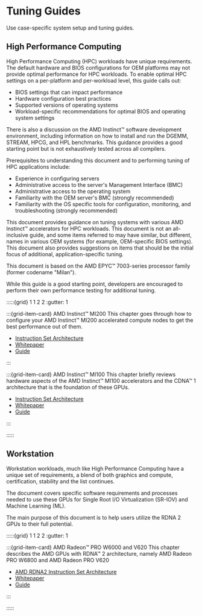 # Tuning Guides

Use case-specific system setup and tuning guides.

## High Performance Computing

High Performance Computing (HPC) workloads have unique requirements. The default
hardware and BIOS configurations for OEM platforms may not provide optimal
performance for HPC workloads. To enable optimal HPC settings on a per-platform
and per-workload level, this guide calls out:

- BIOS settings that can impact performance
- Hardware configuration best practices
- Supported versions of operating systems
- Workload-specific recommendations for optimal BIOS and operating system
  settings

There is also a discussion on the AMD Instinct™ software development
environment, including information on how to install and run the DGEMM, STREAM,
HPCG, and HPL benchmarks. This guidance provides a good starting point but is
not exhaustively tested across all compilers.

Prerequisites to understanding this document and to performing tuning of HPC
applications include:

- Experience in configuring servers
- Administrative access to the server's Management Interface (BMC)
- Administrative access to the operating system
- Familiarity with the OEM server's BMC (strongly recommended)
- Familiarity with the OS specific tools for configuration, monitoring, and
  troubleshooting (strongly recommended)

This document provides guidance on tuning systems with various AMD Instinct™
accelerators for HPC workloads. This document is not an all-inclusive guide, and
some items referred to may have similar, but different, names in various OEM
systems (for example, OEM-specific BIOS settings). This document also provides
suggestions on items that should be the initial focus of additional,
application-specific tuning.

This document is based on the AMD EPYC™ 7003-series processor family (former
codename "Milan").

While this guide is a good starting point, developers are encouraged to perform
their own performance testing for additional tuning.

:::::{grid} 1 1 2 2
:gutter: 1

:::{grid-item-card} AMD Instinct™ MI200
This chapter goes through how to configure your AMD Instinct™ MI200 accelerated
compute nodes to get the best performance out of them.

- [Instruction Set Architecture](https://www.amd.com/system/files/TechDocs/instinct-mi200-cdna2-instruction-set-architecture.pdf)
- [Whitepaper](https://www.amd.com/system/files/documents/amd-cdna2-white-paper.pdf)
- [Guide](./mi200)

:::

:::{grid-item-card} AMD Instinct™ MI100
This chapter briefly reviews hardware aspects of the AMD Instinct™ MI100
accelerators and the CDNA™ 1 architecture that is the foundation of these GPUs.

- [Instruction Set Architecture](https://www.amd.com/system/files/TechDocs/instinct-mi100-cdna1-shader-instruction-set-architecture%C2%A0.pdf)
- [Whitepaper](https://www.amd.com/system/files/documents/amd-cdna-whitepaper.pdf)
- [Guide](./mi100)

:::

:::::

## Workstation

Workstation workloads, much like High Performance Computing have a unique set of
requirements, a blend of both graphics and compute, certification, stability and
the list continues.

The document covers specific software requirements and processes needed to use
these GPUs for Single Root I/O Virtualization (SR-IOV) and Machine Learning
(ML).

The main purpose of this document is to help users utilize the RDNA 2 GPUs to
their full potential.

:::::{grid} 1 1 2 2
:gutter: 1

:::{grid-item-card} AMD Radeon™ PRO W6000 and V620
This chapter describes the AMD GPUs with RDNA™ 2 architecture, namely AMD Radeon
PRO W6800 and AMD Radeon PRO V620

- [AMD RDNA2 Instruction Set Architecture](https://www.amd.com/system/files/TechDocs/rdna2-shader-instruction-set-architecture.pdf)
- [Whitepaper](https://www.amd.com/system/files/documents/rdna2-explained-radeon-pro-W6000.pdf)
- [Guide](./w6000_v620)

:::

:::::
